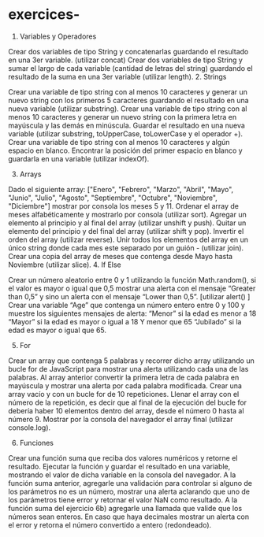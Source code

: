 # exercices-

1. Variables y Operadores

Crear dos variables de tipo String y concatenarlas guardando el resultado en una 3er variable. (utilizar concat)
Crear dos variables de tipo String y sumar el largo de cada variable (cantidad de letras del string) guardando el resultado de la suma en una 3er variable (utilizar length).
2. Strings

Crear una variable de tipo string con al menos 10 caracteres y generar un nuevo string con los primeros 5 caracteres guardando el resultado en una nueva variable (utilizar substring).
Crear una variable de tipo string con al menos 10 caracteres y generar un nuevo string con la primera letra en mayúscula y las demás en minúscula. Guardar el resultado en una nueva variable (utilizar substring, toUpperCase, toLowerCase y el operador +).
Crear una variable de tipo string con al menos 10 caracteres y algún espacio en blanco. Encontrar la posición del primer espacio en blanco y guardarla en una variable (utilizar indexOf).


3. Arrays

Dado el siguiente array: ["Enero", "Febrero", "Marzo", "Abril", "Mayo", "Junio", "Julio", "Agosto", "Septiembre", "Octubre", "Noviembre", "Diciembre"] mostrar por consola los meses 5 y 11.
Ordenar el array de meses alfabéticamente y mostrarlo por consola (utilizar sort).
Agregar un elemento al principio y al final del array (utilizar unshift y push).
Quitar un elemento del principio y del final del array (utilizar shift y pop).
Invertir el orden del array (utilizar reverse).
Unir todos los elementos del array en un único string donde cada mes este separado por un guión - (utilizar join).
Crear una copia del array de meses que contenga desde Mayo hasta Noviembre (utilizar slice).
4. If Else

Crear un número aleatorio entre 0 y 1 utilizando la función Math.random(), si el valor es mayor o igual que 0,5 mostrar una alerta con el mensaje “Greater than 0,5” y sino un alerta con el mensaje “Lower than 0,5”. [utilizar alert() ]
Crear una variable “Age” que contenga un número entero entre 0 y 100 y muestre los siguientes mensajes de alerta:
“Menor” si la edad es menor a 18
“Mayor” si la edad es mayor o igual a 18 Y menor que 65
“Jubilado” si la edad es mayor o igual que 65.




5. For

Crear un array que contenga 5 palabras y recorrer dicho array utilizando un bucle for de JavaScript para mostrar una alerta utilizando cada una de las palabras.
Al array anterior convertir la primera letra de cada palabra en mayúscula y mostrar una alerta por cada palabra modificada.
Crear una array vacío y con un bucle for de 10 repeticiones. Llenar el array con el número de la repetición, es decir que al final de la ejecución del bucle for debería haber 10 elementos dentro del array, desde el número 0 hasta al número 9. Mostrar por la consola del navegador el array final (utilizar console.log).


6. Funciones

Crear una función suma que reciba dos valores numéricos y retorne el resultado. Ejecutar la función y guardar el resultado en una variable, mostrando el valor de dicha variable en la consola del navegador.
A la función suma anterior, agregarle una validación para controlar si alguno de los parámetros no es un número, mostrar una alerta aclarando que uno de los parámetros tiene error y retornar el valor NaN como resultado.
A la función suma del ejercicio 6b) agregarle una llamada que valide que los números sean enteros. En caso que haya decimales mostrar un alerta con el error y retorna el número convertido a entero (redondeado).
